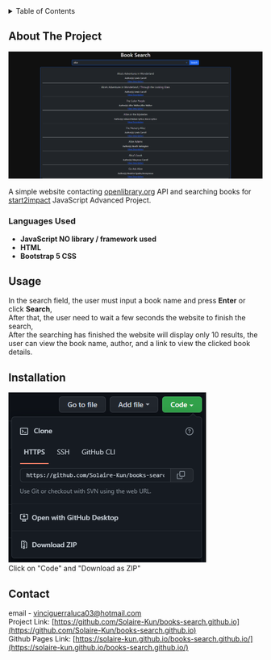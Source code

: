 <!-- TABLE OF CONTENTS -->
<details>
  <summary>Table of Contents</summary>
  <ol>
    <li>
      <a href="#about-the-project">About The Project</a>
      <ul>
        <li><a href="#languages-used">Languages Used</a></li>
      </ul>
    </li>
    <li><a href="#usage">Usage</a></li>
    <li><a href="#installation">Installation</a></li>
    <li><a href="#contact">Contact</a></li>
  </ol>
</details>


<!-- ABOUT THE PROJECT -->
## About The Project

![preview](/img/preview.png)

A simple website contacting [openlibrary.org](https://openlibrary.org) API and searching books for [start2impact](https://www.start2impact.it) JavaScript Advanced Project.

<!-- LANGUAGES USED -->
### Languages Used

- **JavaScript NO library / framework used**
- **HTML**
- **Bootstrap 5 CSS**

<!-- USAGE -->
## Usage

In the search field, the user must input a book name and press **Enter** or click **Search**, <br>
After that, the user need to wait a few seconds the website to finish the search, <br>
After the searching has finished the website will display only 10 results, the user can view the book name, author, and a link to view the clicked book details. 

<!-- Installation -->
## Installation

![installation](/img/installation.png) <br>
Click on "Code" and "Download as ZIP"

<!-- CONTACT -->
## Contact

email - vinciguerraluca03@hotmail.com <br>
Project Link: [https://github.com/Solaire-Kun/books-search.github.io](https://github.com/Solaire-Kun/books-search.github.io) <br>
Github Pages Link: [https://solaire-kun.github.io/books-search.github.io/](https://solaire-kun.github.io/books-search.github.io/)
